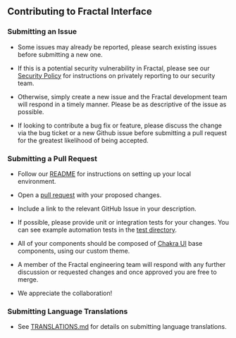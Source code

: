 ## Contributing to Fractal Interface

### Submitting an Issue

- Some issues may already be reported, please search existing issues before submitting a new one.

- If this is a potential security vulnerability in Fractal, please see our [Security Policy](https://github.com/decent-dao/fractal-interface/blob/HEAD/.github/SECURITY.md) for instructions on privately reporting to our security team.

- Otherwise, simply create a new issue and the Fractal development team will respond in a timely manner. Please be as descriptive of the issue as possible.

- If looking to contribute a bug fix or feature, please discuss the change via the bug ticket or a new Github issue before submitting a pull request for the greatest likelihood of being accepted.

### Submitting a Pull Request

- Follow our [README](https://github.com/decent-dao/fractal-interface/blob/HEAD/README.md) for instructions on setting up your local environment.

- Open a [pull request](https://docs.github.com/en/pull-requests/collaborating-with-pull-requests/proposing-changes-to-your-work-with-pull-requests/creating-a-pull-request) with your proposed changes.

- Include a link to the relevant GitHub Issue in your description.

- If possible, please provide unit or integration tests for your changes. You can see example
  automation tests in the [test directory](https://github.com/decent-dao/fractal-interface/tree/HEAD/tests).
- All of your components should be composed of [Chakra UI](https://chakra-ui.com/) base components, using our custom theme.

- A member of the Fractal engineering team will respond with any further discussion or requested changes and once approved
  you are free to merge.
- We appreciate the collaboration!

### Submitting Language Translations

- See [TRANSLATIONS.md](../docs/TRANSLATIONS.md) for details on submitting language translations.

